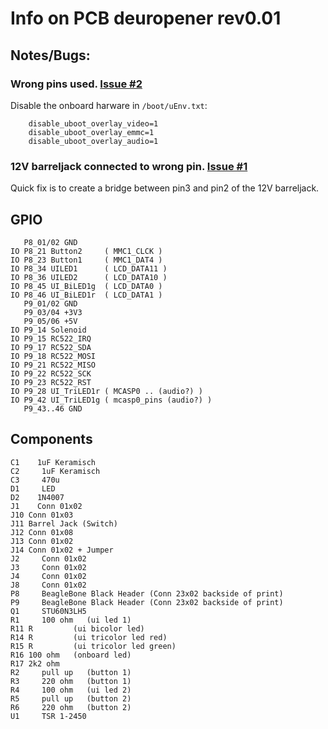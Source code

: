 # Info on PCB deuropener rev0.01

## Notes/Bugs: 

### Wrong pins used. [Issue #2](https://github.com/wie-niet/doorlockd-PCB-BBB/issues/2)

Disable the onboard harware in `/boot/uEnv.txt`:
```
	disable_uboot_overlay_video=1 
	disable_uboot_overlay_emmc=1
	disable_uboot_overlay_audio=1
```
### 12V barreljack connected to wrong pin. [Issue #1](https://github.com/wie-niet/doorlockd-PCB-BBB/issues/1)
Quick fix is to create a bridge between pin3 and pin2 of the 12V barreljack.


## GPIO
```
   P8_01/02 GND
IO P8_21 Button2     ( MMC1_CLCK )
IO P8_23 Button1     ( MMC1_DAT4 )
IO P8_34 UILED1      ( LCD_DATA11 )
IO P8_36 UILED2      ( LCD_DATA10 )
IO P8_45 UI_BiLED1g  ( LCD_DATA0 )
IO P8_46 UI_BiLED1r  ( LCD_DATA1 )
   P9_01/02 GND
   P9_03/04 +3V3
   P9_05/06 +5V
IO P9_14 Solenoid
IO P9_15 RC522_IRQ
IO P9_17 RC522_SDA
IO P9_18 RC522_MOSI
IO P9_21 RC522_MISO
IO P9_22 RC522_SCK
IO P9_23 RC522_RST
IO P9_28 UI_TriLED1r ( MCASP0 .. (audio?) )
IO P9_42 UI_TriLED1g ( mcasp0_pins (audio?) )
   P9_43..46 GND
```

## Components 
```
C1    1uF Keramisch
C2	   1uF Keramisch
C3	   470u
D1	   LED
D2    1N4007
J1    Conn 01x02
J10	Conn 01x03
J11	Barrel Jack (Switch)
J12	Conn 01x08
J13	Conn 01x02
J14	Conn 01x02 + Jumper 
J2	   Conn 01x02
J3	   Conn 01x02
J4	   Conn 01x02
J8	   Conn 01x02
P8	   BeagleBone Black Header (Conn 23x02 backside of print) 
P9	   BeagleBone Black Header (Conn 23x02 backside of print) 
Q1	   STU60N3LH5
R1	   100 ohm   (ui led 1)
R11	R         (ui bicolor led) 
R14	R         (ui tricolor led red)
R15	R         (ui tricolor led green)
R16	100 ohm   (onboard led) 
R17	2k2 ohm         
R2	   pull up   (button 1)
R3	   220 ohm   (button 1)
R4	   100 ohm   (ui led 2)
R5	   pull up   (button 2)
R6	   220 ohm   (button 2)
U1	   TSR 1-2450
```

